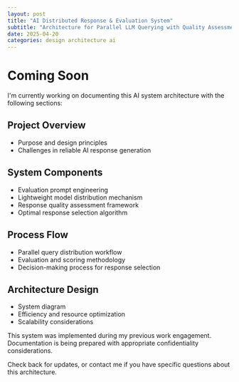 ```yaml
---
layout: post
title: "AI Distributed Response & Evaluation System"
subtitle: "Architecture for Parallel LLM Querying with Quality Assessment"
date: 2025-04-20
categories: design architecture ai
---
```


# Coming Soon

I'm currently working on documenting this AI system architecture with the following sections:

## Project Overview
- Purpose and design principles
- Challenges in reliable AI response generation

## System Components
- Evaluation prompt engineering
- Lightweight model distribution mechanism
- Response quality assessment framework
- Optimal response selection algorithm

## Process Flow
- Parallel query distribution workflow
- Evaluation and scoring methodology
- Decision-making process for response selection

## Architecture Design
- System diagram
- Efficiency and resource optimization
- Scalability considerations

This system was implemented during my previous work engagement. Documentation is being prepared with appropriate confidentiality considerations.

Check back for updates, or contact me if you have specific questions about this architecture.